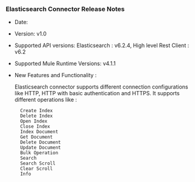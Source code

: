 ### Elasticsearch Connector Release Notes

* Date: <DATE>
* Version: v1.0
* Supported API versions: Elasticsearch : v6.2.4, High level Rest Client : v6.2
* Supported Mule Runtime Versions: v4.1.1
* New Features and Functionality :
  
  Elasticsearch connector supports different connection configurations like HTTP, HTTP with basic authentication and HTTPS. It supports different operations like : 
	
		Create Index
		Delete Index
		Open Index
		Close Index
		Index Document
		Get Document
		Delete Document
		Update Document
		Bulk Operation 
		Search
		Search Scroll
		Clear Scroll
		Info

